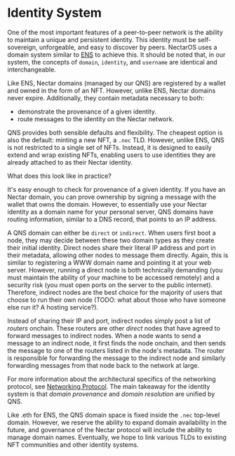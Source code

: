 # Identity System

One of the most important features of a peer-to-peer network is the ability to maintain a unique and persistent identity.
This identity must be self-sovereign, unforgeable, and easy to discover by peers.
NectarOS uses a domain system similar to [ENS](https://ens.domains/) to achieve this.
It should be noted that, in our system, the concepts of `domain`, `identity`, and `username` are identical and interchangeable.

Like ENS, Nectar domains (managed by our QNS) are registered by a wallet and owned in the form of an NFT.
However, unlike ENS, Nectar domains never expire. Additionally, they contain metadata necessary to both:
- demonstrate the provenance of a given identity.
- route messages to the identity on the Nectar network.

QNS provides both sensible defaults and flexibility.
The cheapest option is also the default: minting a new NFT, a `.nec` TLD.
However, unlike ENS, QNS is not restricted to a single set of NFTs.
Instead, it is designed to easily extend and wrap existing NFTs, enabling users to use identities they are already attached to as their Nectar identity.

What does this look like in practice?

It's easy enough to check for provenance of a given identity.
If you have an Nectar domain, you can prove ownership by signing a message with the wallet that owns the domain.
However, to essentially use your Nectar identity as a domain name for your personal server, QNS domains have routing information, similar to a DNS record, that points to an IP address.

A QNS domain can either be `direct` or `indirect`.
When users first boot a node, they may decide between these two domain types as they create their initial identity.
Direct nodes share their literal IP address and port in their metadata, allowing other nodes to message them directly.
Again, this is similar to registering a WWW domain name and pointing it at your web server.
However, running a direct node is both technically demanding (you must maintain the ability of your machine to be accessed remotely) and a security risk (you must open ports on the server to the public internet).
Therefore, indirect nodes are the best choice for the majority of users that choose to run their own node (TODO: what about those who have someone else run it? A hosting service?).

Instead of sharing their IP and port, indirect nodes simply post a list of *routers* onchain.
These routers are other *direct* nodes that have agreed to forward messages to indirect nodes.
When a node wants to send a message to an indirect node, it first finds the node onchain, and then sends the message to one of the routers listed in the node's metadata.
The router is responsible for forwarding the message to the indirect node and similarly forwarding messages from that node back to the network at large.

For more information about the architectural specifics of the networking protocol, see [Networking Protocol](./networking_protocol.md).
The main takeaway for the identity system is that *domain provenance* and *domain resolution* are unified by QNS.

Like .eth for ENS, the QNS domain space is fixed inside the `.nec` top-level domain.
However, we reserve the ability to expand domain availability in the future, and governance of the Nectar protocol will include the ability to manage domain names.
Eventually, we hope to link various TLDs to existing NFT communities and other identity systems.
